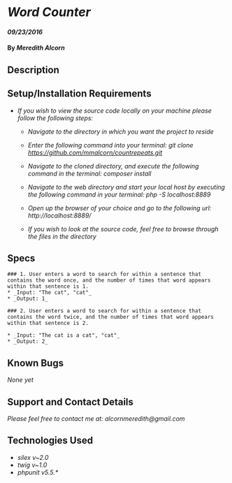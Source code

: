 <!-- Word Frequency
Create a website in Silex that returns how frequently a word appears in a given string. The user should input both the word and the string of words to check. Check for full word matches only.

Before writing any code, write plain English specs in a text file, just like we've done in class. Commit these specs before coding.
Each spec should include specific input and output, and a description explaining why you chose these values, and the simplest way to test the behavior your spec addresses.
After creating English specs, Translate them one-by-one into PHPUnit test method. After writing a test method, make it pass. Commit as you go, and do not start writing your Silex app until all tests pass.
Use your tests to create a RepeatCounter class. It should contain a CountRepeats() method that takes two inputs: The word the user is searching for, and the string they are searching within. Your method should return the number of times the chosen word appears in the sentence.
After writing your method, create a Silex app to demonstrate it working. It should have 2 pages: One to present the user with a form asking for 2 strings: the word to search for, and the sentence they want to search. After the form is submitted, call the method you wrote and display the results on a second page.
Do not use regular expressions.
Do not refer to GitHub repos from present or former students or staff as reference. All work must be clearly identifiable as your own. -->

# _Word Counter_

#### _09/23/2016_

#### By _**Meredith Alcorn**_


## Description


## Setup/Installation Requirements

* _If you wish to view the source code locally on your machine please follow the following steps:_

    * _Navigate to the directory in which you want the project to reside_

    * _Enter the following command into your terminal:_
        _git clone https://github.com/mmalcorn/countrepeats.git_

    * _Navigate to the cloned directory, and execute the following command in the terminal:_
          _composer install_

    * _Navigate to the web directory and start your local host by executing the following command in your terminal:_
          _php -S localhost:8889_

    * _Open up the browser of your choice and go to the following url:_
          _http://localhost:8889/_

    * _If you wish to look at the source code, feel free to browse through the files in the directory_


## Specs

    ### 1. User enters a word to search for within a sentence that contains the word once, and the number of times that word appears within that sentence is 1.
    * _Input: "The cat", "cat"_
    * _Output: 1_

    ### 2. User enters a word to search for within a sentence that contains the word twice, and the number of times that word appears within that sentence is 2.

    * _Input: "The cat is a cat", "cat"_
    * _Output: 2_

## Known Bugs

_None yet_


## Support and Contact Details

_Please feel free to contact me at:_
    _alcornmeredith@gmail.com_

## Technologies Used

* _silex v~2.0_
* _twig v~1.0_
* _phpunit v5.5.*_
